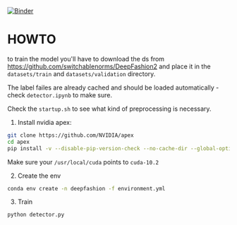 [![Binder](https://mybinder.org/badge_logo.svg)](https://mybinder.org/v2/gh/potipot/deepfashion/inference?filepath=inference.ipynb)
# HOWTO
to train the model you'll have to download the ds from https://github.com/switchablenorms/DeepFashion2 and place it in the `datasets/train` and `datasets/validation` directory.

The label failes are already cached and should be loaded automatically - check `detector.ipynb` to make sure.

Check the `startup.sh` to see what kind of preprocessing is necessary.

1. Install nvidia apex:
```bash
git clone https://github.com/NVIDIA/apex
cd apex
pip install -v --disable-pip-version-check --no-cache-dir --global-option="--cpp_ext" --global-option="--cuda_ext" ./
```

Make sure your `/usr/local/cuda` points to `cuda-10.2`

2. Create the env
```bash
conda env create -n deepfashion -f environment.yml
```

3. Train
```bash
python detector.py
```
